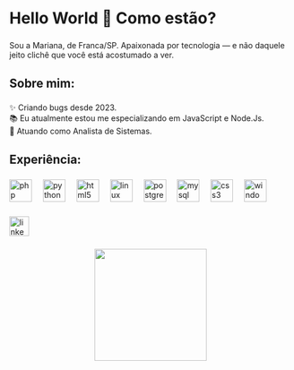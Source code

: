 <h1 align="left">Hello World 👋 Como estão?</h1>

###

<p align="left">Sou a Mariana, de Franca/SP. Apaixonada por tecnologia — e não daquele jeito clichê que você está acostumado a ver.</p>

###

<h2 align="left">Sobre mim:</h2>

###

<p align="left">✨ Criando bugs desde 2023.<br>📚 Eu atualmente estou me especializando em JavaScript e Node.Js.<br>🎯 Atuando como Analista de Sistemas.</p>

###

<h2 align="left">Experiência:</h2>

###

<div align="left">
  <img src="https://cdn.jsdelivr.net/gh/devicons/devicon/icons/php/php-original.svg" height="40" alt="php logo"  />
  <img width="12" />
  <img src="https://cdn.jsdelivr.net/gh/devicons/devicon/icons/python/python-original.svg" height="40" alt="python logo"  />
  <img width="12" />
  <img src="https://cdn.jsdelivr.net/gh/devicons/devicon/icons/html5/html5-original.svg" height="40" alt="html5 logo"  />
  <img width="12" />
  <img src="https://cdn.jsdelivr.net/gh/devicons/devicon/icons/linux/linux-original.svg" height="40" alt="linux logo"  />
  <img width="12" />
  <img src="https://cdn.jsdelivr.net/gh/devicons/devicon/icons/postgresql/postgresql-original.svg" height="40" alt="postgresql logo"  />
  <img width="12" />
  <img src="https://cdn.jsdelivr.net/gh/devicons/devicon/icons/mysql/mysql-original.svg" height="40" alt="mysql logo"  />
  <img width="12" />
  <img src="https://cdn.jsdelivr.net/gh/devicons/devicon/icons/css3/css3-original.svg" height="40" alt="css3 logo"  />
  <img width="12" />
  <img src="https://cdn.jsdelivr.net/gh/devicons/devicon/icons/windows8/windows8-original.svg" height="40" alt="windows8 logo"  />
</div>

###

<div align="left">
  <a href="https://www.linkedin.com/in/marianaasmello/" target="_blank">
    <img src="https://img.shields.io/static/v1?message=LinkedIn&logo=linkedin&label=&color=0077B5&logoColor=white&labelColor=&style=for-the-badge" height="35" alt="linkedin logo"  />
  </a>
</div>

###

<div align="center">
  <img height="200" src="https://64.media.tumblr.com/b3426b755d9ce47a6edec261a7ee0251/913dd2f4f38dcdbc-a1/s640x960/689f753873489e9c23ac1c585a6389a5a8e84c15.gifv"  />
</div>

###
